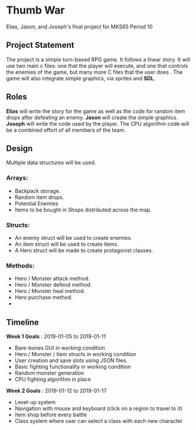 # Thumb War 
Elias, Jason, and Joseph's final project for MKS65
Period 10

## Project Statement
The project is a simple turn-based RPG game. It follows a linear story. It will use two main c files: one that the player will execute, and one that controls the enemies of the game, but many more C files that the user does . The game will also integrate simple graphics, via sprites and **SDL**.

## Roles
**Elias**  will write the story for the game as well as the code for random item drops after defeating an enemy.
**Jason** will create the simple graphics.
**Joseph** will write the code used by the player.
The CPU algorithm code will be a combined effort of all members of the team.

## Design
Multiple data structures will be used.
### Arrays: 
* Backpack storage. 
* Random item drops.
* Potential Enemies
* Items to be bought in Shops distributed across the map.
### Structs: 
* An enemy struct will be used to create enemies. 
* An item struct will be used to create items.
* A Hero struct will be made to create protagonist classes.
### Methods:
* Hero / Monster attack method.
* Hero /  Monster defend method.
* Hero / Monster heal method.
* Hero purchase method.
* 
## Timeline

**Week 1 Goals** : 2019-01-05 to 2019-01-11
* Bare-bones GUI in working condition
* Hero / Monster / Item structs in working condition
* User creation and save slots using JSON files.
* Basic fighting functionality in working condition
* Random monster generation
* CPU fighting algorithm in place

**Week 2 Goals** : 2019-01-12 to 2019-01-17
* Level-up system
* Navigation with mouse and keyboard (click on a region to travel to it)
* Item shop before every battle
* Class system where user can select a class with each new character
